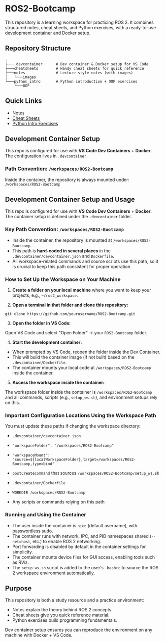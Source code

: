 # ROS2-Bootcamp

This repository is a learning workspace for practicing ROS 2.
It combines structured notes, cheat sheets, and Python exercises, with a ready-to-use development container and Docker setup.

## Repository Structure

```
.
├───.devcontainer      # Dev container & Docker setup for VS Code
├───cheatsheets        # Handy cheat sheets for quick reference
├───notes              # Lecture-style notes (with images)
│   └───images
└───python_intro       # Python introduction + OOP exercises
    └───OOP
```

## Quick Links

- [Notes](./notes)  
- [Cheat Sheets](./cheatsheets)  
- [Python Intro Exercises](./python_intro)  

## Development Container Setup

This repo is configured for use with **VS Code Dev Containers** + **Docker**.  
The configuration lives in [`.devcontainer`](./.devcontainer).

### Path Convention: `/workspaces/ROS2-Bootcamp`

Inside the container, the repository is always mounted under: `/workspaces/ROS2-Bootcamp`

## Development Container Setup and Usage

This repo is configured for use with **VS Code Dev Containers** + **Docker**. The container setup is defined under the `.devcontainer` folder.

### Key Path Convention: `/workspaces/ROS2-Bootcamp`

- Inside the container, the repository is mounted at `/workspaces/ROS2-Bootcamp`.
- This path is **hard-coded in several places** in the `.devcontainer/devcontainer.json` and `Dockerfile`.
- All workspace-related commands and source scripts use this path, so it is crucial to keep this path consistent for proper operation.

### How to Set Up the Workspace on Your Machine

1. **Create a folder on your local machine** where you want to keep your projects, e.g., `~/ros2_workspace`.

2. **Open a terminal in that folder and clone this repository:**

`git clone https://github.com/yourusername/ROS2-Bootcamp.git`

3. **Open the folder in VS Code:**

Open VS Code and select "Open Folder" → your `ROS2-Bootcamp` folder.

4. **Start the development container:**

- When prompted by VS Code, reopen the folder inside the Dev Container.
- This will build the container image (if not built) based on the `.devcontainer/Dockerfile`.
- The container mounts your local code at `/workspaces/ROS2-Bootcamp` inside the container.

5. **Access the workspace inside the container:**

The workspace folder inside the container is `/workspaces/ROS2-Bootcamp` and all commands, scripts (e.g., `setup_ws.sh`), and environment setups rely on this.

### Important Configuration Locations Using the Workspace Path

You must update these paths if changing the workspace directory:

- `.devcontainer/devcontainer.json`  
- `"workspaceFolder": "/workspaces/ROS2-Bootcamp"`
- `"workspaceMount": "source=${localWorkspaceFolder},target=/workspaces/ROS2-Bootcamp,type=bind"`
- `postCreateCommand` that sources `/workspaces/ROS2-Bootcamp/setup_ws.sh`

- `.devcontainer/Dockerfile`  
- `WORKDIR /workspaces/ROS2-Bootcamp`  
- Any scripts or commands relying on this path

### Running and Using the Container

- The user inside the container is `nico` (default username), with passwordless sudo.
- The container runs with network, IPC, and PID namespaces shared (`--net=host`, etc.) to enable ROS 2 networking.
- Port forwarding is disabled by default in the container settings for simplicity.
- The container mounts device files for GUI access, enabling tools such as RViz.
- The `setup_ws.sh` script is added to the user's `.bashrc` to source the ROS 2 workspace environment automatically.

## Purpose
This repository is both a study resource and a practice environment:

 - Notes explain the theory behind ROS 2 concepts.
 - Cheat sheets give you quick reference material.
 - Python exercises build programming fundamentals.

Dev container setup ensures you can reproduce the environment on any machine with Docker + VS Code.